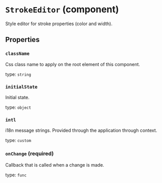 `StrokeEditor` (component)
==========================

Style editor for stroke properties (color and width).

Properties
----------

### `className`

Css class name to apply on the root element of this component.

type: `string`


### `initialState`

Initial state.

type: `object`


### `intl`

i18n message strings. Provided through the application through context.

type: `custom`


### `onChange` (required)

Callback that is called when a change is made.

type: `func`

